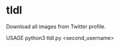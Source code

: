 # tldl
Download all images from Twitter profile.

USAGE
python3 tldl.py <username> <second_username>
